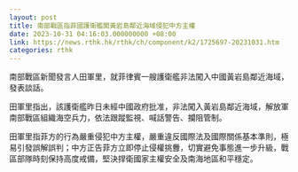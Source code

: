 ```yaml
---
layout: post
title: 南部戰區指菲國護衛艦闖黃岩島鄰近海域侵犯中方主權
date: 2023-10-31 04:16:03.000000000 +08:00
link: https://news.rthk.hk/rthk/ch/component/k2/1725697-20231031.htm
categories: rthk
---
```


南部戰區新聞發言人田軍里，就菲律賓一艘護衛艦非法闖入中國黃岩島鄰近海域，發表談話。

田軍里指出，該護衛艦昨日未經中國政府批准，非法闖入黃岩島鄰近海域，解放軍南部戰區組織海空兵力，依法跟蹤監視、喊話警告、攔阻管制。

田軍里指菲方的行為嚴重侵犯中方主權，嚴重違反國際法及國際關係基本準則，極易引發誤解誤判；中方正告菲方立即停止侵權挑釁，切實避免事態進一步升級，戰區部隊時刻保持高度戒備，堅決捍衛國家主權安全及南海地區和平穩定。
